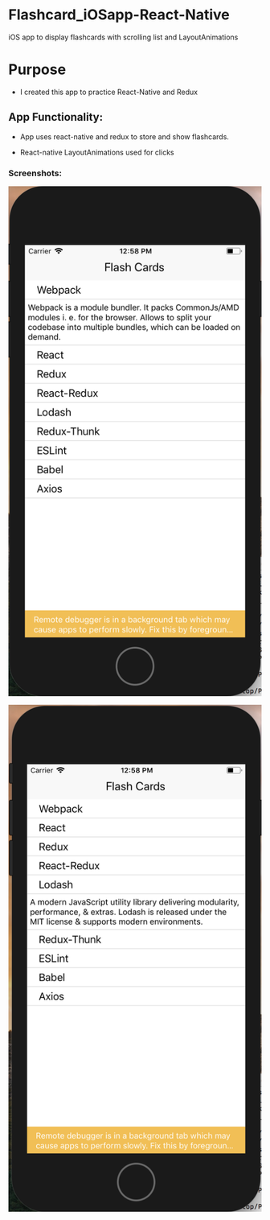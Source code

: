 # Flashcard_iOSapp-React-Native

iOS app to display flashcards with scrolling list and LayoutAnimations


# Purpose 

* I created this app to practice React-Native and Redux


## App Functionality:

- App uses react-native and redux to store and show flashcards.

- React-native LayoutAnimations used for clicks

### Screenshots:

![Image 1](./images/image1.png)


![Image 2](./images/image2.png)

